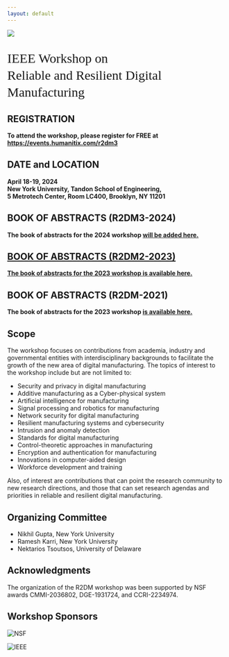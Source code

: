 ```yaml
---
layout: default
---
```


<!-- <br /> -->

![](https://live.staticflickr.com/8585/16731534112_985c0bdba3_h.jpg)


<p style="font-family: Arvo, Monaco, serif;
  line-height:1.3;
	font-weight: normal;font-size: 30px;">IEEE Workshop on <br /> Reliable and Resilient Digital Manufacturing</p>

## REGISTRATION
<p> <strong> To attend the workshop, please register for FREE at <a href="https://events.humanitix.com/r2dm3"> <strong> https://events.humanitix.com/r2dm3 </strong> </a> </strong> </p>

## DATE and LOCATION
<p> <strong>  April 18-19, 2024  <br /> New York University, Tandon School of Engineering, <br /> 5 Metrotech Center, Room LC400, Brooklyn, NY 11201 </strong> </p>

## BOOK OF ABSTRACTS (R2DM3-2024)
<p> <strong> The book of abstracts for the 2024 workshop <a href="R2DM3 Book Of Abstracts.pdf"> <strong> will be added here.  </strong> </strong> </p>

## BOOK OF ABSTRACTS (R2DM2-2023)
<p> <strong> The book of abstracts for the 2023 workshop <a href="https://github.com/r2dm-workshop/r2dm-workshop.github.io/raw/main/IEEE_R2DM_Workshop_2023_Abstract_Booklet.pdf"> <strong> is available here. </strong> </a> </strong> </p>

## BOOK OF ABSTRACTS (R2DM-2021)
<p> <strong> The book of abstracts for the 2023 workshop <a href="https://github.com/r2dm-workshop/r2dm-workshop.github.io/raw/main/R2DM Abstract Booklet.pdf"> <strong> is available here. </strong> </a> </strong> </p>


## Scope

The workshop focuses on contributions from academia, industry and governmental entities with interdisciplinary backgrounds to facilitate the growth of the new area of digital manufacturing. The topics of interest to the workshop include but are not limited to:

* Security and privacy in digital manufacturing
* Additive manufacturing as a Cyber-physical system
* Artificial intelligence for manufacturing
* Signal processing and robotics for manufacturing
* Network security for digital manufacturing
* Resilient manufacturing systems and cybersecurity
* Intrusion and anomaly detection
* Standards for digital manufacturing
* Control-theoretic approaches in manufacturing
* Encryption and authentication for manufacturing
* Innovations in computer-aided design
* Workforce development and training 

Also, of interest are contributions that can point the research community to new research directions, and those that can set research agendas and priorities in reliable and resilient digital manufacturing.

## Organizing Committee
*	Nikhil Gupta, New York University
*	Ramesh Karri, New York University
*	Nektarios Tsoutsos, University of Delaware

## Acknowledgments
The organization of the R2DM workshop was been supported by NSF awards CMMI-2036802, DGE-1931724, and CCRI-2234974.

## Workshop Sponsors

![NSF](https://github.com/r2dm-workshop/r2dm-workshop.github.io/raw/main/nsf.png)

![IEEE](https://github.com/r2dm-workshop/r2dm-workshop.github.io/raw/main/ieee.png)
